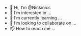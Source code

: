 - 👋 Hi, I’m @Nickinics
- 👀 I’m interested in ...
- 🌱 I’m currently learning ...
- 💞️ I’m looking to collaborate on ...
- 📫 How to reach me ...

<!---
Nickinics/Nickinics is a ✨ special ✨ repository because its `README.md` (this file) appears on your GitHub profile.
You can click the Preview link to take a look at your changes.
--->

